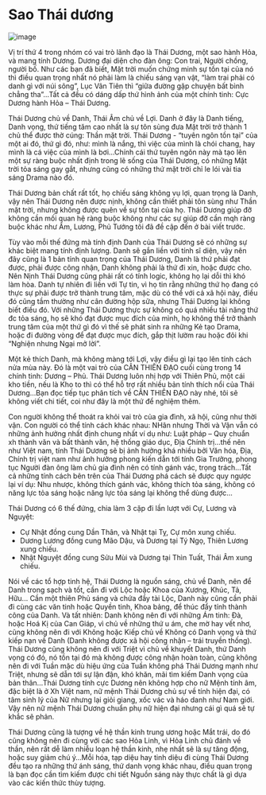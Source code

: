 # Sao Thái dương

![image](https://github.com/user-attachments/assets/1c05788c-ec23-4197-bffe-7aceafe15784)

Vị trí thứ 4 trong nhóm có vai trò lãnh đạo là Thái Dương, một sao hành Hỏa, và mang tính Dương. Dương đại diện cho đàn ông: Con trai, Người chồng, người bố. Như các bạn đã biết, Mặt trời muốn chứng minh sự tồn tại của nó thì điều quan trọng nhất nó phải làm là chiếu sáng vạn vật, “làm trai phải có danh gì với núi sông”, Lục Vân Tiên thì “giữa đường gặp chuyện bất bình chẳng tha”…Tất cả đều có dáng dấp thứ hình ảnh của một chính tinh: Cực Dương hành Hỏa – Thái Dương.

Thái Dương chủ về Danh, Thái Âm chủ về Lợi. Danh ở đây là Danh tiếng, Danh vọng, thứ tiếng tăm cao nhất là sự tôn sùng đưa Mặt trời trở thành 1 chủ thể được thờ cúng: Thần mặt trời. Thái Dương - “tuyên ngôn tồn tại” của một ai đó, thứ gì đó, như: mình là nắng, thì việc của mình là chói chang, hay mình là cá việc của mình là bơi…Chính cái thứ tuyên ngôn này mà tạo lên một sự ràng buộc nhất định trong lẽ sống của Thái Dương, có những Mặt trời tỏa sáng gay gắt, nhưng cũng có những thứ mặt trời chỉ le lói vài tia sáng Drama nào đó.

Thái Dương bản chất rất tốt, họ chiếu sáng không vụ lợi, quan trọng là Danh, vậy nên Thái Dương nên được nịnh, không cần thiết phải tôn sùng như Thần mặt trời, nhưng không được quên về sự tồn tại của họ. Thái Dương giúp đỡ không cần mối quan hệ ràng buộc không như các sự giúp đỡ cần mqh ràng buộc khác như Âm, Lương, Phủ Tướng tôi đã đề cập đến ở bài viết trước.

Tùy vào mỗi thế đứng mà tính định Danh của Thái Dương sẽ có những sự khác biệt mang tính định lượng. Danh sẽ gắn liền với tính sĩ diện, vậy nên đây cũng là 1 bản tính quan trọng của Thái Dương, Danh là thứ phải đạt được, phải được công nhận, Danh không phải là thứ đi xin, hoặc được cho. Nên Nịnh Thái Dương cũng phải rất có tính logic, không họ lại dỗi thì khó làm hòa. Danh tự nhiên đi liền với Tự tin, vì họ tin rằng những thứ họ đang có thực sự phải được trở thành trung tâm, mặc dù có thể với cả xã hội này, điều đó cũng tầm thường như cân đường hộp sữa, nhưng Thái Dương lại không biết điều đó. Với những Thái Dương thực sự không có quá nhiều tài năng thứ đc tỏa sáng, họ sẽ khó đạt được mục đích của mình, họ không thể trở thành trung tâm của một thứ gì đó vì thế sẽ phát sinh ra những Kẻ tạo Drama, hoặc đi đường vòng để đạt được mục đích, gắp thịt lườm rau hoặc đôi khi “Nghiện nhưng Ngại mở lời”.

Một kẻ thích Danh, mà không màng tới Lợi, vậy điều gì lại tạo lên tính cách nửa mùa này. Đó là một vai trò của CÂN THIÊN ĐẠO cuối cùng trong 14 chính tinh: Dương – Phủ. Thái Dương luôn nhị hợp với Thiên Phủ, một cái kho tiền, nếu là Kho to thì có thể hỗ trợ rất nhiều bản tính thích nổi của Thái Dương…Bạn đọc tiếp tục phân tích về CÂN THIÊN ĐẠO này nhé, tôi sẽ không viết chi tiết, coi như đây là một thứ để nghiệm thêm.

Con người không thể thoát ra khỏi vai trò của gia đình, xã hội, cũng như thời vận. Con người có thể tính cách khác nhau: NHân nhưng Thời và Vận vẫn có những ảnh hưởng nhất định chung nhất ví dụ như: Luật pháp – Quy chuẩn xh thành văn và bất thành văn, hệ thống giáo dục, Địa Chính trị…thế nên như Việt nam, tính Thái Dương sẽ bị ảnh hưởng khá nhiều bởi Văn hóa, Địa, Chính trị việt nam như ảnh hưởng phong kiến dẫn tới tính Gia Trưởng, phong tục Người đàn ông làm chủ gia đình nên có tính gánh vác, trọng trách…Tất cả những tính cách bên trên của Thái Dương phá cách sẽ được quy ngược lại ví dụ: Nhu nhược, không thích gánh vác, không thích tỏa sáng, không có năng lực tỏa sáng hoặc năng lực tỏa sáng lại không thể dùng được…

Thái Dương có 6 thế đứng, chia làm 3 cặp đi lần lượt với Cự, Lương và Nguyệt:
- Cự Nhật đồng cung Dần Thân, và Nhật tại Tỵ, Cự môn xung chiếu.
- Dương Lương đồng cung Mão Dậu, và Dương tại Tý Ngọ, Thiên Lương xung chiếu.
- Nhật Nguyệt đồng cung Sửu Mùi và Dương tại Thìn Tuất, Thái Âm xung chiếu.

Nói về các tổ hợp tinh hệ, Thái Dương là nguồn sáng, chủ về Danh, nên để Danh trong sạch và tốt, cần đi với Lộc hoặc Khoa của Xương, Khúc, Tả, Hữu... Cần một thiên Phủ sáng và chứa đầy tài Lộc, Danh này cũng cần phải đi cùng các văn tinh hoặc Quyền tinh, Khoa bảng, để thúc đẩy tính thành công của Danh. Và tất nhiên: Danh không nên đi với những Ám tinh: Đà, hoặc Hoá Kị của Can Giáp, vì chủ về những thứ u ám, che mờ hay vết nhơ, cũng không nên đi với Không hoặc Kiếp chủ về Không có Danh vọng và thứ kiếp nạn về Danh (Danh không được xã hội công nhận – trái truyền thống). Thái Dương cũng không nên đi với Triệt vì chủ về khuyết Danh, thứ Danh vọng có đó, nó tồn tại đó mà không được công nhận hoàn toàn, cũng không nên đi với Tuần mặc dù hiệu ứng của Tuần không phá Thái Dương mạnh như Triệt, nhưng sẽ dẫn tới sự lận đận, khó khăn, mãi tìm kiếm Danh vọng của bản thân…Thái Dương tính cực Dương nên không hợp cho nữ Mệnh tính âm, đặc biệt là ở Xh Việt nam, nữ mệnh Thái Dương chủ sự về tính hiện đại, có tâm sinh lý của Nữ nhưng lại giỏi giang, xốc vác và háo danh như Nam giới. Vậy nên nữ mệnh Thái Dương chuẩn phụ nữ hiện đại nhưng cái gì quá sẽ tự khắc sẽ phản.

Thái Dương cũng là tượng về hệ thần kinh trung ương hoặc Mắt trái, do đó cũng không nên đi cùng với các sao Hỏa Linh, vì Hỏa Linh chủ đánh về thần, nên rất dễ làm nhiễu loạn hệ thần kinh, nhẹ nhất sẽ là sự tăng động, hoặc suy giảm chú ý…Mỗi hóa, tạp diệu hay tinh diệu đi cùng Thái Dương đều tạo ra những thứ ánh sáng, thứ danh vọng khác nhau, điều quan trọng là bạn đọc cần tìm kiếm được chi tiết Nguồn sáng này thực chất là gì dựa vào các kiến thức thùy tượng.
